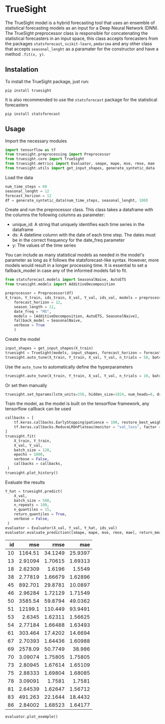 # TrueSight

The TrueSight model is a hybrid forecasting tool that uses an ensemble of statistical forecasting models as an input for a Deep Neural Network (DNN). The TrueSight preprocessor class is responsible for concatenating the statistical forecasters in an input space, this class accepts forecasters from the packages `statsforecast`, `scikit-learn`, `pmdarima` and any other class that accepts `seasonal_lenght` as a paramater for the constructor and have a method `.fit(x, y)`. 

## Instalation

To install the TrueSight package, just run:

```
pip install truesight
```

It is also recommended to use the `statsforecast` package for the statistical forecasters

```
pip install statsforecast
```

## Usage

Import the necessary modules

``` python
import tensorflow as tf
from truesight.preprocessing import Preprocessor
from truesight.core import TrueSight
from truesight.metrics import Evaluator, smape, mape, mse, rmse, mae
from truesight.utils import get_input_shapes, generate_syntetic_data
```

Load the data

``` python
num_time_steps = 60
seasonal_lenght = 12
forecast_horizon = 12
df = generate_syntetic_data(num_time_steps, seasonal_lenght, 100)
```

Create and run the preprocessor class. This class takes a dataframe with the columns the following columns as parameter:

 - unique_id: A string that uniquely identifies each time series in the dataframe
 - ds: A datetime column with the date of each time step. The dates must be in the correct frequency for the date_freq parameter
 - y: The values of the time series

You can include as many statistical models as needed in the model's parameter as long as it follows the statsforecast-like syntax. However, more models would result in a longer processing time. It is essential to set a fallback_model in case any of the informed models fail to fit.

``` python
from statsforecast.models import SeasonalNaive, AutoETS
from truesight.models import AdditiveDecomposition

preprocessor = Preprocessor(df)
X_train, Y_train, ids_train, X_val, Y_val, ids_val, models = preprocessor.make_dataset(
    forecast_horizon = 12, 
    season_length = 12,
    date_freq = "MS", 
    models = [AdditiveDecomposition, AutoETS, SeasonalNaive], 
    fallback_model = SeasonalNaive,
    verbose = True
    )
```

Create the model

``` python
input_shapes = get_input_shapes(X_train)
truesight = TrueSight(models, input_shapes, forecast_horizon = forecast_horizon)
truesight.auto_tune(X_train, Y_train, X_val, Y_val, n_trials = 50, batch_size = 512, epochs = 5)
```

Use the `auto_tune` to automatically define the hyperparameters

``` python
truesight.auto_tune(X_train, Y_train, X_val, Y_val, n_trials = 10, batch_size = 512, epochs = 5)
```

Or set then manually

``` python
truesight.set_hparams(lstm_units=256, hidden_size=1024, num_heads=8, dropout_rate=0.1)
```

Train the model, as the model is built on the tensorflow framework, any tensorflow callback can be used

``` python
callbacks = [
    tf.keras.callbacks.EarlyStopping(patience = 100, restore_best_weights = True, monitor = "val_loss"),
    tf.keras.callbacks.ReduceLROnPlateau(monitor = "val_loss", factor = 0.5, patience = 25, verbose = 1),
]
truesight.fit(
    X_train, Y_train, 
    X_val, Y_val, 
    batch_size = 128, 
    epochs = 1000, 
    verbose = False, 
    callbacks = callbacks,
 )
truesight.plot_history()
```

Evaluate the results

``` python
Y_hat = truesight.predict(
    X_val, 
    batch_size = 500, 
    n_repeats = 100, 
    n_quantiles = 15, 
    return_quantiles = True, 
    verbose = False,
 )
evaluator = Evaluator(X_val, Y_val, Y_hat, ids_val)
evaluator.evaluate_prediction([smape, mape, mse, rmse, mae], return_mean=False)
```
| id |         mse |      rmse |      mae |
|---:|------------:|----------:|---------:|
| 10 |  1164.51    |  34.1249  | 25.9397  |
| 13 |     2.91094 |   1.70615 |  1.69313 |
| 18 |     2.62309 |   1.6196  |  1.5549  |
| 38 |     2.77819 |   1.66679 |  1.62896 |
| 45 |   892.701   |  29.8781  | 10.0897  |
| 46 |     2.96284 |   1.72129 |  1.71549 |
| 50 |  3585.54    |  59.8794  | 49.0362  |
| 51 | 12199.1     | 110.449   | 93.9491  |
| 53 |     2.6345  |   1.62311 |  1.56625 |
| 54 |     2.77184 |   1.66488 |  1.63493 |
| 61 |   303.464   |  17.4202  | 14.6694  |
| 67 |     2.70393 |   1.64436 |  1.60988 |
| 69 |  2578.09    |  50.7749  | 38.986   |
| 70 |     3.09074 |   1.75805 |  1.75805 |
| 73 |     2.80945 |   1.67614 |  1.65109 |
| 75 |     2.88333 |   1.69804 |  1.68085 |
| 78 |     3.09091 |   1.7581  |  1.7581  |
| 81 |     2.64539 |   1.62647 |  1.56712 |
| 83 |   491.263   |  22.1644  | 18.4432  |
| 86 |     2.84002 |   1.68523 |  1.64177 |
``` python
evaluator.plot_exemple()
```
